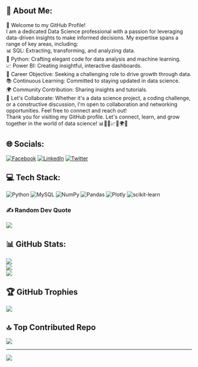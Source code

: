 ## 💫 About Me:
👋 Welcome to my GitHub Profile!
<br> I am a dedicated Data Science professional with a passion for leveraging data-driven insights to make informed decisions. My expertise spans a range of key areas, including:
<br> 📊 SQL: Extracting, transforming, and analyzing data.
<br> 🐍 Python: Crafting elegant code for data analysis and machine learning.
<br> 📈 Power BI: Creating insightful, interactive dashboards.
<br> 🚀 Career Objective: Seeking a challenging role to drive growth through data.
<br> 📚 Continuous Learning: Committed to staying updated in data science.
<br> 🌍 Community Contribution: Sharing insights and tutorials.
<br> 🌟 Let's Collaborate: Whether it's a data science project, a coding challenge, or a constructive discussion, I'm open to collaboration and networking opportunities. Feel free to connect and reach out!
<br> Thank you for visiting my GitHub profile. Let's connect, learn, and grow together in the world of data science! 📊🐍🤖📈🚀🌍🌟

## 🌐 Socials:
[![Facebook](https://img.shields.io/badge/Facebook-%231877F2.svg?logo=Facebook&logoColor=white)](https://facebook.com/Doni.A.Satish) [![LinkedIn](https://img.shields.io/badge/LinkedIn-%230077B5.svg?logo=linkedin&logoColor=white)](https://linkedin.com/in/donis12) [![Twitter](https://img.shields.io/badge/Twitter-%231DA1F2.svg?logo=Twitter&logoColor=white)](https://twitter.com/iDoNi_SaTiSh) 



## 💻 Tech Stack:
![Python](https://img.shields.io/badge/python-3670A0?style=flat&logo=python&logoColor=ffdd54) ![MySQL](https://img.shields.io/badge/mysql-%2300f.svg?style=flat&logo=mysql&logoColor=white) ![NumPy](https://img.shields.io/badge/numpy-%23013243.svg?style=flat&logo=numpy&logoColor=white) ![Pandas](https://img.shields.io/badge/pandas-%23150458.svg?style=flat&logo=pandas&logoColor=white) ![Plotly](https://img.shields.io/badge/Plotly-%233F4F75.svg?style=flat&logo=plotly&logoColor=white) ![scikit-learn](https://img.shields.io/badge/scikit--learn-%23F7931E.svg?style=flat&logo=scikit-learn&logoColor=white)

### ✍️ Random Dev Quote
![](https://quotes-github-readme.vercel.app/api?type=horizontal&theme=dark)

## 📊 GitHub Stats:
![](https://github-readme-stats.vercel.app/api?username=donisatish&theme=algolia&hide_border=false&include_all_commits=true&count_private=false)<br/>
![](https://github-readme-streak-stats.herokuapp.com/?user=donisatish&theme=algolia&hide_border=false)<br/>
![](https://github-readme-stats.vercel.app/api/top-langs/?username=donisatish&theme=algolia&hide_border=false&include_all_commits=true&count_private=false&layout=compact)

## 🏆 GitHub Trophies
![](https://github-profile-trophy.vercel.app/?username=donisatish&theme=algolia&no-frame=false&no-bg=false&margin-w=4)

## 🔝 Top Contributed Repo
![](https://github-contributor-stats.vercel.app/api?username=donisatish&limit=5&theme=algolia&combine_all_yearly_contributions=true)

---
[![](https://visitcount.itsvg.in/api?id=donisatish&icon=5&color=6)](https://visitcount.itsvg.in)
